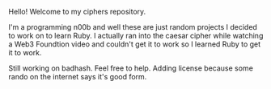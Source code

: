 Hello! Welcome to my ciphers repository.

I'm a programming n00b and well these are just random projects I decided to work on to learn Ruby.
I actually ran into the caesar cipher while watching a Web3 Foundtion video and couldn't get it to work so I learned Ruby to get it to work.

Still working on badhash. Feel free to help. Adding license because some rando on the internet says it's good form. 